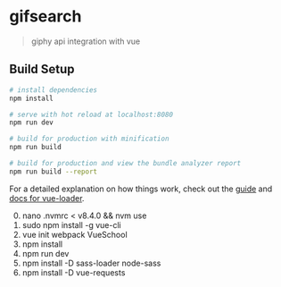 # gifsearch

> giphy api integration with vue

## Build Setup

``` bash
# install dependencies
npm install

# serve with hot reload at localhost:8080
npm run dev

# build for production with minification
npm run build

# build for production and view the bundle analyzer report
npm run build --report
```

For a detailed explanation on how things work, check out the [guide](http://vuejs-templates.github.io/webpack/) and [docs for vue-loader](http://vuejs.github.io/vue-loader).

0. nano .nvmrc < v8.4.0 && nvm use
1. sudo npm install -g vue-cli
2. vue init webpack VueSchool
3. npm install 
4. npm run dev
5. npm install -D sass-loader node-sass
6. npm install -D vue-requests